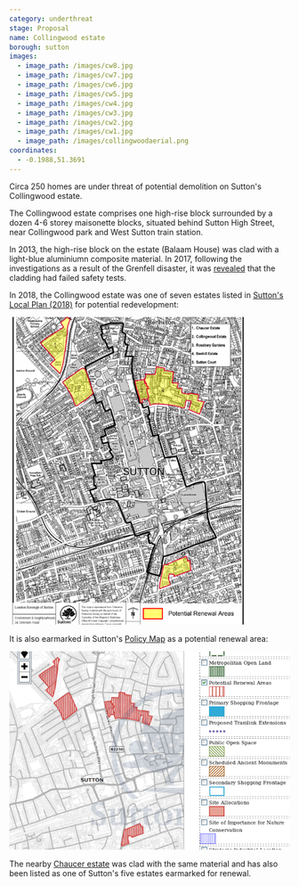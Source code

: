 ```yaml
---
category: underthreat
stage: Proposal
name: Collingwood estate
borough: sutton
images:
  - image_path: /images/cw8.jpg
  - image_path: /images/cw7.jpg
  - image_path: /images/cw6.jpg
  - image_path: /images/cw5.jpg
  - image_path: /images/cw4.jpg
  - image_path: /images/cw3.jpg
  - image_path: /images/cw2.jpg
  - image_path: /images/cw1.jpg
  - image_path: /images/collingwoodaerial.png
coordinates: 
  - -0.1988,51.3691
---
```

Circa 250 homes are under threat of potential demolition on Sutton's Collingwood estate.

The Collingwood estate comprises one high-rise block surrounded by a dozen 4-6 storey maisonette blocks, situated behind Sutton High Street, near Collingwood park and West Sutton train station. 

In 2013, the high-rise block on the estate (Balaam House) was clad with a light-blue aluminiumn composite material. In 2017, following the investigations as a result of the Grenfell disaster, it was [revealed](https://www.yourlocalguardian.co.uk/news/15372936.we-feel-so-unsafe-sutton-tower-block-residents-at-balaam-house-say-they-are-living-in-fear-after-grenfell-to/) that the cladding had failed safety tests.

In 2018, the Collingwood estate was one of seven estates listed in [Sutton's Local Plan (2018)](https://drive.google.com/file/d/1MdX6GlaHDoBdG6CTsvjFaIuPtIa9id5O/view) for potential redevelopment:

<img src="/images/suttonplan.png" class="img-fluid rounded img-thumbnail">

It is also earmarked in Sutton's [Policy Map](http://sutton.addresscafe.com/app/exploreit/) as a potential renewal area:

<img src="/images/suttonpolicymap.png" class="img-fluid rounded img-thumbnail">

The nearby [Chaucer estate](/estates/sutton/chaucerestate/) was clad with the same material and has also been listed as one of Sutton's five estates earmarked for renewal.


